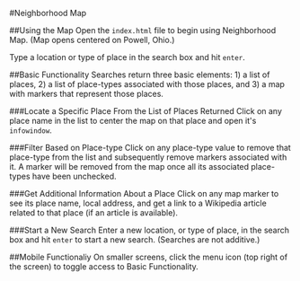 #Neighborhood Map
<br>

##Using the Map
Open the `index.html` file to begin using Neighborhood Map.  (Map opens centered on Powell, Ohio.)

Type a location or type of place in the search box and hit `enter`.

##Basic Functionality
Searches return three basic elements:  1) a list of places, 2) a list of place-types associated with those places, and 3) a map with markers that represent those places.

###Locate a Specific Place From the List of Places Returned 
Click on any place name in the list to center the map on that place and open it's `infowindow`.

###Filter Based on Place-type
Click on any place-type value to remove that place-type from the list and subsequently remove markers associated with it.  A marker will be removed from the map once all its associated place-types have been unchecked.

###Get Additional Information About a Place
Click on any map marker to see its place name, local address, and get a link to a Wikipedia article related to that place (if an article is available).

###Start a New Search
Enter a new location, or type of place, in the search box and hit `enter` to start a new search.  (Searches are not additive.)

##Mobile Functionaliy
On smaller screens, click the menu icon (top right of the screen) to toggle access to Basic Functionality.


